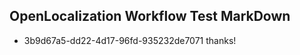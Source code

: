 ## OpenLocalization Workflow Test MarkDown
* 3b9d67a5-dd22-4d17-96fd-935232de7071 thanks!

<!--HONumber=Aug16_HO4-->


